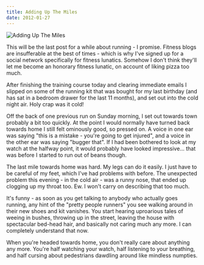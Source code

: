 ```yaml
---
title: Adding Up The Miles
date: 2012-01-27
---
```


![Adding Up The Miles](https://source.unsplash.com/y7GlIdTUOvo/1600x900)

This will be the last post for a while about running - I promise. Fitness blogs are insufferable at the best of times - which is why I've signed up for a social network specifically for fitness lunatics. Somehow I don't think they'll let me become an honorary fitness lunatic, on account of liking pizza too much.

After finishing the training course today and clearing immediate emails I slipped on some of the running kit that was bought for my last birthday (and has sat in a bedroom drawer for the last 11 months), and set out into the cold night air. Holy crap was it cold!

Off the back of one previous run on Sunday morning, I set out towards town probably a bit too quickly. At the point I would normally have turned back towards home I still felt ominously good, so pressed on. A voice in one ear was saying "this is a mistake - you're going to get injured", and a voice in the other ear was saying "bugger that". If I had been bothered to look at my watch at the halfway point, it would probably have looked impressive... that was before I started to run out of beans though.

The last mile towards home was hard. My legs can do it easily. I just have to be careful of my feet, which I've had problems with before. The unexpected problem this evening - in the cold air - was a runny nose, that ended up clogging up my throat too. Ew. I won't carry on describing that too much.

It's funny - as soon as you get talking to anybody who actually goes running, any hint of the "pretty people runners" you see walking around in their new shoes and kit vanishes. You start hearing uproarious tales of weeing in bushes, throwing up in the street, leaving the house with spectacular bed-head hair, and basically not caring much any more. I can completely understand that now.

When you're headed towards home, you don't really care about anything any more. You're half watching your watch, half listening to your breathing, and half cursing about pedestrians dawdling around like mindless numpties.